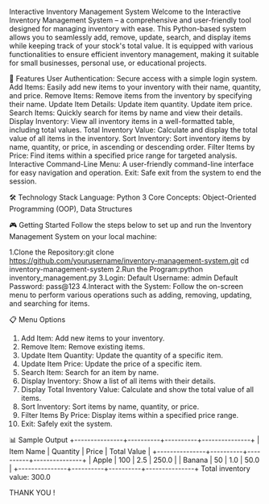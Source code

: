 Interactive Inventory Management System
Welcome to the Interactive Inventory Management System – a comprehensive and user-friendly tool designed for managing inventory with ease. This Python-based system allows you to seamlessly add, remove, update, search, and display items while keeping track of your stock's total value. It is equipped with various functionalities to ensure efficient inventory management, making it suitable for small businesses, personal use, or educational projects.

🚀 Features
User Authentication: Secure access with a simple login system.
Add Items: Easily add new items to your inventory with their name, quantity, and price.
Remove Items: Remove items from the inventory by specifying their name.
Update Item Details:
Update item quantity.
Update item price.
Search Items: Quickly search for items by name and view their details.
Display Inventory: View all inventory items in a well-formatted table, including total values.
Total Inventory Value: Calculate and display the total value of all items in the inventory.
Sort Inventory: Sort inventory items by name, quantity, or price, in ascending or descending order.
Filter Items by Price: Find items within a specified price range for targeted analysis.
Interactive Command-Line Menu: A user-friendly command-line interface for easy navigation and operation.
Exit: Safe exit from the system to end the session.

🛠️ Technology Stack
Language: Python 3
Core Concepts: Object-Oriented Programming (OOP), Data Structures

🎮 Getting Started
Follow the steps below to set up and run the Inventory Management System on your local machine:

1.Clone the Repository:git clone https://github.com/yourusername/inventory-management-system.git
cd inventory-management-system
2.Run the Program:python inventory_management.py
3.Login:
        Default Username: admin
        Default Password: pass@123
4.Interact with the System:
                           Follow the on-screen menu to perform various operations such as adding, removing, updating, and searching for items.

                           
📋 Menu Options
1. Add Item: Add new items to your inventory.
2. Remove Item: Remove existing items.
3. Update Item Quantity: Update the quantity of a specific item.
4. Update Item Price: Update the price of a specific item.
5. Search Item: Search for an item by name.
6. Display Inventory: Show a list of all items with their details.
7. Display Total Inventory Value: Calculate and show the total value of all items.
8. Sort Inventory: Sort items by name, quantity, or price.
9. Filter Items By Price: Display items within a specified price range.
10. Exit: Safely exit the system.

📊 Sample Output
+---------------+----------+----------+---------------+
| Item Name     | Quantity | Price    | Total Value   |
+---------------+----------+----------+---------------+
| Apple         | 100      | 2.5      | 250.0         |
| Banana        | 50       | 1.0      | 50.0          |
+---------------+----------+----------+---------------+
Total inventory value: 300.0

THANK YOU !

